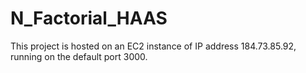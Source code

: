 # N_Factorial_HAAS

This project is hosted on an EC2 instance of IP address 184.73.85.92, running on the default port 3000.
